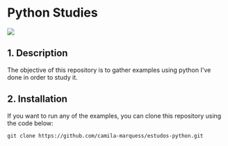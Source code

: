 # Python Studies

<img src="https://img.shields.io/badge/python-3.10.2-blue"/> 

## 1. Description

The objective of this repository is to gather examples using python I've done in order to study it.


## 2. Installation

If you want to run any of the examples, you can clone this repository using the code below: 

```
git clone https://github.com/camila-marquess/estudos-python.git
```

